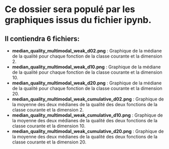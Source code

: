 # Ce dossier sera populé par les graphiques issus du fichier ipynb.

## Il contiendra 6 fichiers:

- **median_quality_multimodal_weak_d02.png** : Graphique de la médiane de la qualité pour chaque fonction de la classe courante et la dimension 2.
- **median_quality_multimodal_weak_d10.png** : Graphique de la médiane de la qualité pour chaque fonction de la classe courante et la dimension 10.
- **median_quality_multimodal_weak_d20.png** : Graphique de la médiane de la qualité pour chaque fonction de la classe courante et la dimension 20.
- **median_quality_multimodal_weak_cumulative_d02.png** : Graphique de la moyenne des deux médianes de la qualité des deux fonctions de la classe courante et la dimension 2.
- **median_quality_multimodal_weak_cumulative_d10.png** : Graphique de la moyenne des deux médianes de la qualité des deux fonctions de la classe courante et la dimension 10.
- **median_quality_multimodal_weak_cumulative_d20.png** : Graphique de la moyenne des deux médianes de la qualité des deux fonctions de la classe courante et la dimension 20.
